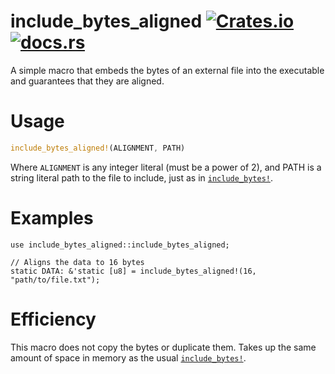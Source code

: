 # include_bytes_aligned [![Crates.io](https://img.shields.io/crates/v/include_bytes_aligned)](https://crates.io/crates/include_bytes_aligned) [![docs.rs](https://img.shields.io/docsrs/include_bytes_aligned)](https://docs.rs/include_bytes_aligned/)

A simple macro that embeds the bytes of an external file into the executable and
guarantees that they are aligned.

# Usage

```rust
include_bytes_aligned!(ALIGNMENT, PATH)
```

Where `ALIGNMENT` is any integer literal (must be a power of 2), and PATH is a string literal path
to the file to include, just as in [`include_bytes!`](https://doc.rust-lang.org/nightly/core/macro.include_bytes.html).

# Examples

```
use include_bytes_aligned::include_bytes_aligned;

// Aligns the data to 16 bytes
static DATA: &'static [u8] = include_bytes_aligned!(16, "path/to/file.txt");
```

# Efficiency

This macro does not copy the bytes or duplicate them. Takes up the same amount of space in memory
as the usual [`include_bytes!`](https://doc.rust-lang.org/nightly/core/macro.include_bytes.html).